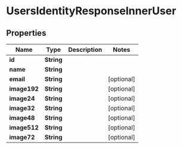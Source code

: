 

# UsersIdentityResponseInnerUser


## Properties

| Name | Type | Description | Notes |
|------------ | ------------- | ------------- | -------------|
|**id** | **String** |  |  |
|**name** | **String** |  |  |
|**email** | **String** |  |  [optional] |
|**image192** | **String** |  |  [optional] |
|**image24** | **String** |  |  [optional] |
|**image32** | **String** |  |  [optional] |
|**image48** | **String** |  |  [optional] |
|**image512** | **String** |  |  [optional] |
|**image72** | **String** |  |  [optional] |



